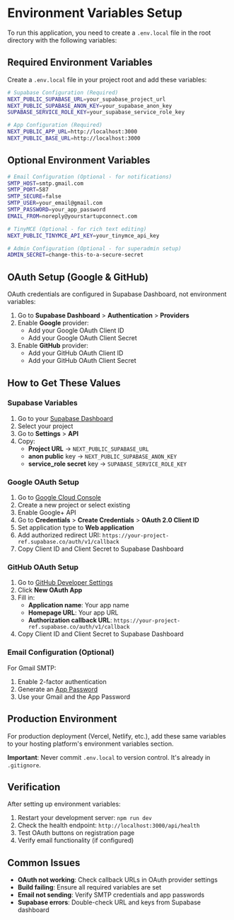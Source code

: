 # Environment Variables Setup

To run this application, you need to create a `.env.local` file in the root directory with the following variables:

## Required Environment Variables

Create a `.env.local` file in your project root and add these variables:

```bash
# Supabase Configuration (Required)
NEXT_PUBLIC_SUPABASE_URL=your_supabase_project_url
NEXT_PUBLIC_SUPABASE_ANON_KEY=your_supabase_anon_key
SUPABASE_SERVICE_ROLE_KEY=your_supabase_service_role_key

# App Configuration (Required)
NEXT_PUBLIC_APP_URL=http://localhost:3000
NEXT_PUBLIC_BASE_URL=http://localhost:3000
```

## Optional Environment Variables

```bash
# Email Configuration (Optional - for notifications)
SMTP_HOST=smtp.gmail.com
SMTP_PORT=587
SMTP_SECURE=false
SMTP_USER=your_email@gmail.com
SMTP_PASSWORD=your_app_password
EMAIL_FROM=noreply@yourstartupconnect.com

# TinyMCE (Optional - for rich text editing)
NEXT_PUBLIC_TINYMCE_API_KEY=your_tinymce_api_key

# Admin Configuration (Optional - for superadmin setup)
ADMIN_SECRET=change-this-to-a-secure-secret
```

## OAuth Setup (Google & GitHub)

OAuth credentials are configured in Supabase Dashboard, not environment variables:

1. Go to **Supabase Dashboard** > **Authentication** > **Providers**
2. Enable **Google** provider:
   - Add your Google OAuth Client ID
   - Add your Google OAuth Client Secret
3. Enable **GitHub** provider:
   - Add your GitHub OAuth Client ID
   - Add your GitHub OAuth Client Secret

## How to Get These Values

### Supabase Variables
1. Go to your [Supabase Dashboard](https://supabase.com/dashboard)
2. Select your project
3. Go to **Settings** > **API**
4. Copy:
   - **Project URL** → `NEXT_PUBLIC_SUPABASE_URL`
   - **anon public** key → `NEXT_PUBLIC_SUPABASE_ANON_KEY`
   - **service_role secret** key → `SUPABASE_SERVICE_ROLE_KEY`

### Google OAuth Setup
1. Go to [Google Cloud Console](https://console.cloud.google.com/)
2. Create a new project or select existing
3. Enable Google+ API
4. Go to **Credentials** > **Create Credentials** > **OAuth 2.0 Client ID**
5. Set application type to **Web application**
6. Add authorized redirect URI: `https://your-project-ref.supabase.co/auth/v1/callback`
7. Copy Client ID and Client Secret to Supabase Dashboard

### GitHub OAuth Setup
1. Go to [GitHub Developer Settings](https://github.com/settings/developers)
2. Click **New OAuth App**
3. Fill in:
   - **Application name**: Your app name
   - **Homepage URL**: Your app URL
   - **Authorization callback URL**: `https://your-project-ref.supabase.co/auth/v1/callback`
4. Copy Client ID and Client Secret to Supabase Dashboard

### Email Configuration (Optional)
For Gmail SMTP:
1. Enable 2-factor authentication
2. Generate an [App Password](https://myaccount.google.com/apppasswords)
3. Use your Gmail and the App Password

## Production Environment

For production deployment (Vercel, Netlify, etc.), add these same variables to your hosting platform's environment variables section.

**Important**: Never commit `.env.local` to version control. It's already in `.gitignore`.

## Verification

After setting up environment variables:

1. Restart your development server: `npm run dev`
2. Check the health endpoint: `http://localhost:3000/api/health`
3. Test OAuth buttons on registration page
4. Verify email functionality (if configured)

## Common Issues

- **OAuth not working**: Check callback URLs in OAuth provider settings
- **Build failing**: Ensure all required variables are set
- **Email not sending**: Verify SMTP credentials and app passwords
- **Supabase errors**: Double-check URL and keys from Supabase dashboard 